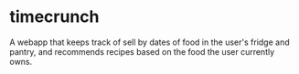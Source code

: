 # timecrunch

A webapp that keeps track of sell by dates of food in the user's fridge and pantry, and recommends recipes based on the food the user currently owns.